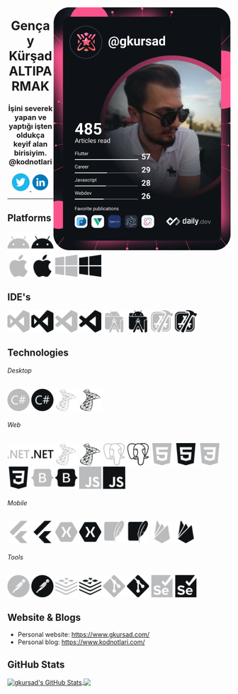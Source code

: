 <p>
<a href="https://app.daily.dev/gkursad"><img src="https://github.com/gkursad/gkursad/blob/main/devcard.svg" width="400" alt="gkursad's Dev Card" align="right"/></a>
</p>
<p>
<h1 align="center">Gençay Kürşad ALTIPARMAK</h1>
<h3 align="center">İşini severek yapan ve yaptığı işten oldukça keyif alan birisiyim. @kodnotlari</h3>    
<p align="center">
<a href="https://twitter.com/gkursad" target="_blank">
  <img src="/icons/twitter.svg" alt="gkursad" height="40" width="40" />      
</a>
<a href="https://linkedin.com/in/gkursad" target="_blank">
  <img src="/icons/linkedin.svg" alt="gkursad" height="40" width="40" />
</a>  
<!--<a href="https://www.gkursad.com/" target="_blank">
  <img align="center" src="/icons/linkedin.svg#gh-dark-mode-only" alt="gkursad" height="30" width="40" />
  <img align="center" src="/icons-black/linkedin.svg#gh-light-mode-only" alt="gkursad" height="30" width="40" />
</a>-->
</p>

---

## Platforms
<p align='left'>
<img src='/icons/android.svg#gh-dark-mode-only' alt='android' width="50" heigth="50">  
<img src='/icons-black/android.svg#gh-light-mode-only' alt='android' width="50" heigth="50"> 
<img src='/icons/apple.svg#gh-dark-mode-only' alt='apple' width="50" heigth="50">
<img src='/icons-black/apple.svg#gh-light-mode-only' alt='apple' width="50" heigth="50">
<img src='/icons/windows.svg#gh-dark-mode-only' alt='windows' width="50" heigth="50"> 
<img src='/icons-black/windows.svg#gh-light-mode-only' alt='windows' width="50" heigth="50">
</p>

## IDE's
<p align="left"> 
<img src='/icons/visualstudio.svg#gh-dark-mode-only' alt='visualstudio' width="50" heigth="50"> 
<img src='/icons-black/visualstudio.svg#gh-light-mode-only' alt='visualstudio' width="50" heigth="50"> 
<img src='/icons/visualstudiocode.svg#gh-dark-mode-only' alt='visualstudiocode' width="50" heigth="50"> 
<img src='/icons-black/visualstudiocode.svg#gh-light-mode-only' alt='visualstudiocode' width="50" heigth="50"> 
<img src='/icons/androidstudio.svg#gh-dark-mode-only' alt='androidstudio' width="50" heigth="50"> 
<img src='/icons-black/androidstudio.svg#gh-light-mode-only' alt='androidstudio' width="50" heigth="50"> 
<img src='/icons/xcode.svg#gh-dark-mode-only' alt='xcode' width="50" heigth="50"> 
<img src='/icons-black/xcode.svg#gh-light-mode-only' alt='xcode' width="50" heigth="50"> 
</p>

## Technologies 

###### Desktop
<p align="left"> 
<img src='/icons/csharp.svg#gh-dark-mode-only' alt='csharp' width="50" heigth="50"> 
<img src='/icons-black/csharp.svg#gh-light-mode-only' alt='csharp' width="50" heigth="50"> 
<img src='/icons/microsoftsqlserver.svg#gh-dark-mode-only' alt='microsoftsqlserver' width="50" heigth="50"> 
<img src='/icons-black/microsoftsqlserver.svg#gh-light-mode-only' alt='microsoftsqlserver' width="50" heigth="50"> 
</p>

###### Web
<p align="left"> 
<img src='/icons/dotnet.svg#gh-dark-mode-only' alt='dotnet' width="50" heigth="50"> 
<img src='/icons-black/dotnet.svg#gh-light-mode-only' alt='dotnet' width="50" heigth="50"> 
<img src='/icons/microsoftsqlserver.svg#gh-dark-mode-only' alt='microsoftsqlserver' width="50" heigth="50"> 
<img src='/icons-black/microsoftsqlserver.svg#gh-light-mode-only' alt='microsoftsqlserver' width="50" heigth="50"> 
<img src='/icons/postgresql.svg#gh-dark-mode-only' alt='postgresql' width="50" heigth="50"> 
<img src='/icons-black/postgresql.svg#gh-light-mode-only' alt='postgresql' width="50" heigth="50"> 
<img src='/icons/html5.svg#gh-dark-mode-only' alt='html5' width="50" heigth="50"> 
<img src='/icons-black/html5.svg#gh-light-mode-only' alt='html5' width="50" heigth="50"> 
<img src='/icons/css3.svg#gh-dark-mode-only' alt='css3' width="50" heigth="50"> 
<img src='/icons-black/css3.svg#gh-light-mode-only' alt='css3' width="50" heigth="50"> 
<img src='/icons/bootstrap.svg#gh-dark-mode-only' alt='bootstrap' width="50" heigth="50"> 
<img src='/icons-black/bootstrap.svg#gh-light-mode-only' alt='bootstrap' width="50" heigth="50"> 
<img src='/icons/javascript.svg#gh-dark-mode-only' alt='bootstrap' width="50" heigth="50"> 
<img src='/icons-black/javascript.svg#gh-light-mode-only' alt='bootstrap' width="50" heigth="50"> 
</p>

###### Mobile
<p align="left">
<img src='/icons/flutter.svg#gh-dark-mode-only' alt='flutter' width="50" heigth="50"> 
<img src='/icons-black/flutter.svg#gh-light-mode-only' alt='flutter' width="50" heigth="50"> 
<img src='/icons/xamarin.svg#gh-dark-mode-only' alt='xamarin' width="50" heigth="50"> 
<img src='/icons-black/xamarin.svg#gh-light-mode-only' alt='xamarin' width="50" heigth="50">
<img src='/icons/sqlite.svg#gh-dark-mode-only' alt='sqlite' width="50" heigth="50"> 
<img src='/icons-black/sqlite.svg#gh-light-mode-only' alt='sqlite' width="50" heigth="50">
<img src='/icons/firebase.svg#gh-dark-mode-only' alt='firebase' width="50" heigth="50"> 
<img src='/icons-black/firebase.svg#gh-light-mode-only' alt='firebase' width="50" heigth="50"> 
</p>

###### Tools
<p align="left">
<img src='/icons/postman.svg#gh-dark-mode-only' alt='postman' width="50" heigth="50"> 
<img src='/icons-black/postman.svg#gh-light-mode-only' alt='postman' width="50" heigth="50"> 
<img src='/icons/redis.svg#gh-dark-mode-only' alt='redis' width="50" heigth="50"> 
<img src='/icons-black/redis.svg#gh-light-mode-only' alt='redis' width="50" heigth="50"> 
<img src='/icons/git.svg#gh-dark-mode-only' alt='git' width="50" heigth="50"> 
<img src='/icons-black/git.svg#gh-light-mode-only' alt='git' width="50" heigth="50"> 
<img src='/icons/selenium.svg#gh-dark-mode-only' alt='selenium' width="50" heigth="50"> 
<img src='/icons-black/selenium.svg#gh-light-mode-only' alt='selenium' width="50" heigth="50"> 
</p>

## Website & Blogs

- Personal website: https://www.gkursad.com/
- Personal blog: https://www.kodnotlari.com/

## GitHub Stats

<a href="https://github.com/gkursad/gkursad">
<img align="center" src="https://github-readme-stats.vercel.app/api?username=gkursad&show_icons=true&line_height=27&count_private=true&title_color=ffffff&text_color=c9cacc&icon_color=2bbc8a&bg_color=1d1f21" alt="gkursad's GitHub Stats" />
</a>
<a href="https://github.com/gkursad/gkursad">
<img align="center" src="https://github-readme-stats.vercel.app/api/top-langs/?username=gkursad&hide=java,html,tex&title_color=ffffff&text_color=c9cacc&icon_color=2bbc8a&bg_color=1d1f21&langs_count=3" />
</a>
</p>
